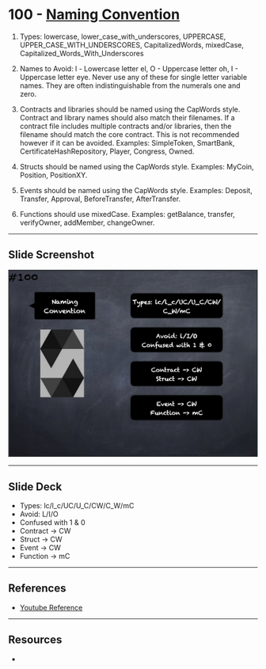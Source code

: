 # 100 - [Naming Convention](Naming%20Convention.md)
1.  Types: lowercase, lower_case_with_underscores, UPPERCASE, UPPER_CASE_WITH_UNDERSCORES, CapitalizedWords, mixedCase, Capitalized_Words_With_Underscores
    
2.  Names to Avoid: l - Lowercase letter el, O - Uppercase letter oh, I - Uppercase letter eye. Never use any of these for single letter variable names. They are often indistinguishable from the numerals one and zero.
    
3.  Contracts and libraries should be named using the CapWords style. Contract and library names should also match their filenames. If a contract file includes multiple contracts and/or libraries, then the filename should match the core contract. This is not recommended however if it can be avoided. Examples: SimpleToken, SmartBank, CertificateHashRepository, Player, Congress, Owned.
    
4.  Structs should be named using the CapWords style. Examples: MyCoin, Position, PositionXY.
    
5.  Events should be named using the CapWords style. Examples: Deposit, Transfer, Approval, BeforeTransfer, AfterTransfer.
    
6.  Functions should use mixedCase. Examples: getBalance, transfer, verifyOwner, addMember, changeOwner.

___
## Slide Screenshot
![100.png](../images/solidity101/100.png)
___
## Slide Deck
- Types: lc/l_c/UC/U_C/CW/C_W/mC
- Avoid: L/I/O
- Confused with 1 & 0
- Contract -> CW
- Struct -> CW
- Event -> CW
- Function -> mC
___
## References
- [Youtube Reference](https://youtu.be/_oN7XuyhoZA?t=1652)

___
## Resources
- 
